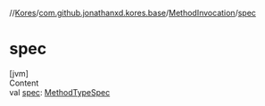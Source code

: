 //[Kores](../../index.md)/[com.github.jonathanxd.kores.base](../index.md)/[MethodInvocation](index.md)/[spec](spec.md)



# spec  
[jvm]  
Content  
val [spec](spec.md): [MethodTypeSpec](../../com.github.jonathanxd.kores.common/-method-type-spec/index.md)  



